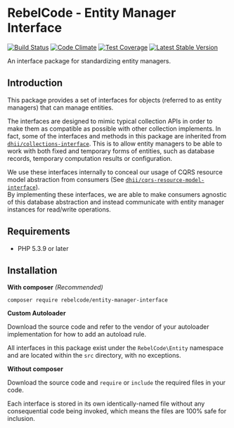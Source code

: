 # RebelCode - Entity Manager Interface

[![Build Status](https://travis-ci.org/RebelCode/entity-manager-interface.svg?branch=develop)](https://travis-ci.org/RebelCode/entity-manager-interface)
[![Code Climate](https://codeclimate.com/github/RebelCode/entity-manager-interface/badges/gpa.svg)](https://codeclimate.com/github/RebelCode/entity-manager-interface)
[![Test Coverage](https://codeclimate.com/github/RebelCode/entity-manager-interface/badges/coverage.svg)](https://codeclimate.com/github/RebelCode/entity-manager-interface/coverage)
[![Latest Stable Version](https://poser.pugx.org/rebelcode/entity-manager-interface/version)](https://packagist.org/packages/rebelcode/entity-manager-interface)

An interface package for standardizing entity managers.

## Introduction

This package provides a set of interfaces for objects (referred to as entity managers) that can manage entities.

The interfaces are designed to mimic typical collection APIs in order to make them as compatible as possible with other collection implements.
In fact, some of the interfaces and methods in this package are inherited from [`dhii/collections-interface`]. This is to allow entity managers
to be able to work with both fixed and temporary forms of entities, such as database records, temporary computation results or configuration. 

We use these interfaces internally to conceal our usage of CQRS resource model abstraction from consumers (See [`dhii/cqrs-resource-model-interface`]).  
By implementing these interfaces, we are able to make consumers agnostic of this database abstraction and instead communicate with entity
manager instances for read/write operations.

## Requirements

* PHP 5.3.9 or later

## Installation

**With composer** _(Recommended)_

```
composer require rebelcode/entity-manager-interface
```

**Custom Autoloader**

Download the source code and refer to the vendor of your autoloader implementation for how to add an autoload rule.

All interfaces in this package exist under the `RebelCode\Entity` namespace and are located within the `src` directory, with no exceptions.

**Without composer**

Download the source code and `require` or `include` the required files in your code.

Each interface is stored in its own identically-named file without any consequential code being invoked, which means the files are 100% safe for inclusion.

[`dhii/collections-interface`]: https://github.com/Dhii/collections-interface
[`dhii/cqrs-resource-model-interface`]: https://github.com/Dhii/cqrs-resource-model-interface
